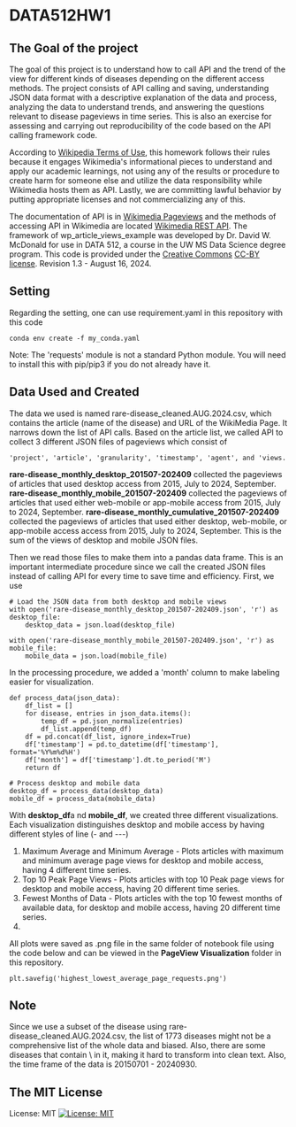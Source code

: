 # DATA512HW1

## The Goal of the project
The goal of this project is to understand how to call API and the trend of the view for different kinds of diseases depending on the different access methods. The project consists of API calling and saving, understanding JSON data format with a descriptive explanation of the data and process, analyzing the data to understand trends, and answering the questions relevant to disease pageviews in time series. This is also an exercise for assessing and carrying out reproducibility of the code based on the API calling framework code.

According to [Wikipedia Terms of Use](https://foundation.wikimedia.org/wiki/Policy:Terms_of_Use), this homework follows their rules because it engages Wikimedia's informational pieces to understand and apply our academic learnings, not using any of the results or procedure to create harm for someone else and utilize the data responsibility while Wikimedia hosts them as API. Lastly, we are committing lawful behavior by putting appropriate licenses and not commercializing any of this.  

The documentation of API is in [Wikimedia Pageviews](https://wikimedia.org/api/rest_v1/#/Pageviews%20data) and the methods of accessing API in Wikimedia are located [Wikimedia REST API](https://www.mediawiki.org/wiki/Wikimedia_REST_API). The framework of wp_article_views_example was developed by Dr. David W. McDonald for use in DATA 512, a course in the UW MS Data Science degree program. This code is provided under the [Creative Commons](https://creativecommons.org) [CC-BY license](https://creativecommons.org/licenses/by/4.0/). Revision 1.3 - August 16, 2024.

## Setting
Regarding the setting, one can use requirement.yaml in this repository with this code
`````
conda env create -f my_conda.yaml
`````
Note: The 'requests' module is not a standard Python module. You will need to install this with pip/pip3 if you do not already have it.

## Data Used and Created 
The data we used is named rare-disease_cleaned.AUG.2024.csv, which contains the article (name of the disease) and URL of the WikiMedia Page. It narrows down the list of API calls. Based on the article list, we called API to collect 3 different JSON files of pageviews which consist of 
`````
'project', 'article', 'granularity', 'timestamp', 'agent', and 'views.
`````
**rare-disease_monthly_desktop_201507-202409** collected the pageviews of articles that used desktop access from 2015, July to 2024, September. 
**rare-disease_monthly_mobile_201507-202409** collected the pageviews of articles that used either web-mobile or app-mobile access from 2015, July to 2024, September. 
**rare-disease_monthly_cumulative_201507-202409** collected the pageviews of articles that used either desktop, web-mobile, or app-mobile access access from 2015, July to 2024, September. This is the sum of the views of desktop and mobile JSON files.

Then we read those files to make them into a pandas data frame. This is an important intermediate procedure since we call the created JSON files instead of calling API for every time to save time and efficiency. First, we use 
`````
# Load the JSON data from both desktop and mobile views
with open('rare-disease_monthly_desktop_201507-202409.json', 'r') as desktop_file:
    desktop_data = json.load(desktop_file)

with open('rare-disease_monthly_mobile_201507-202409.json', 'r') as mobile_file:
    mobile_data = json.load(mobile_file)
`````
In the processing procedure, we added a 'month' column to make labeling easier for visualization.

`````
def process_data(json_data):
    df_list = []
    for disease, entries in json_data.items():
        temp_df = pd.json_normalize(entries)
        df_list.append(temp_df)
    df = pd.concat(df_list, ignore_index=True)
    df['timestamp'] = pd.to_datetime(df['timestamp'], format='%Y%m%d%H')
    df['month'] = df['timestamp'].dt.to_period('M')
    return df

# Process desktop and mobile data
desktop_df = process_data(desktop_data)
mobile_df = process_data(mobile_data)
`````
With **desktop_df**a nd **mobile_df**, we created three different visualizations. Each visualization distinguishes desktop and mobile access by having different styles of line (- and ---)
1) Maximum Average and Minimum Average - Plots articles with maximum and minimum average page views for desktop and mobile access, having 4 different time series. 
2) Top 10 Peak Page Views - Plots articles with top 10 Peak page views for desktop and mobile access, having 20 different time series.
3) Fewest Months of Data - Plots articles with the top 10 fewest months of available data, for desktop and mobile access, having 20 different time series.
4)  
All plots were saved as .png file in the same folder of notebook file using the code below and can be viewed in the **PageView Visualization** folder in this repository.
`````
plt.savefig('highest_lowest_average_page_requests.png')
`````

## Note
Since we use a subset of the disease using rare-disease_cleaned.AUG.2024.csv, the list of 1773 diseases might not be a comprehensive list of the whole data and biased. Also, there are some diseases that contain \ in it, making it hard to transform into clean text. Also, the time frame of the data is 20150701 - 20240930.

## The MIT License
License: MIT
[![License: MIT](https://img.shields.io/badge/License-MIT-yellow.svg)](https://opensource.org/licenses/MIT)
